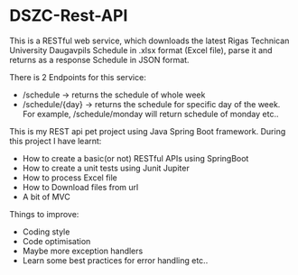 # DSZC-Rest-API
This is a RESTful web service, which downloads the latest Rigas Technican University Daugavpils Schedule in .xlsx format (Excel file),
parse it and returns as a response Schedule in JSON format.

There is 2 Endpoints for this service:
<ul>
  <li>/schedule -> returns the schedule of whole week</li>
  <li>/schedule/{day} -> returns the schedule for specific day of the week. For example, /schedule/monday will return schedule of monday etc..</li>
</ul>
  
This is my REST api pet project using Java Spring Boot framework.
<bold>During this project I have learnt:</bold>
<ul>
  <li>How to create a basic(or not) RESTful APIs using SpringBoot</li>
  <li>How to create a unit tests using Junit Jupiter</li>
  <li>How to process Excel file</li>
  <li>How to Download files from url</li>
  <li>A bit of MVC</li>
</ul>

<bold>Things to improve:</bold>
<ul>
  <li>Coding style</li>
  <li>Code optimisation</li>
  <li>Maybe more exception handlers</li>
  <li>Learn some best practices for error handling etc..</li>
</ul>
  
  
